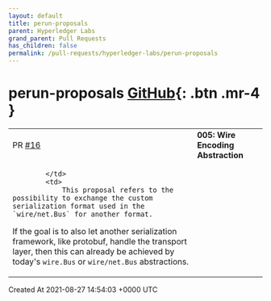 ```yaml
---
layout: default
title: perun-proposals
parent: Hyperledger Labs
grand_parent: Pull Requests
has_children: false
permalink: /pull-requests/hyperledger-labs/perun-proposals
---
```


# perun-proposals <span class="fs-3 right-align">[GitHub](https://github.com/hyperledger-labs/perun-proposals){: .btn .mr-4 }</span>


<div>
    <table>
        <tr>
            <td>
                PR <a href="https://github.com/hyperledger-labs/perun-proposals/pull/16" class=".btn">#16</a>
            </td>
            <td>
                <b>
                    005: Wire Encoding Abstraction
                </b>
            </td>
        </tr>
        <tr>
            <td>
                
            </td>
            <td>
                This proposal refers to the possibility to exchange the custom serialization format used in the `wire/net.Bus` for another format.

If the goal is to also let another serialization framework, like protobuf, handle the transport layer, then this can already be achieved by today's `wire.Bus` or `wire/net.Bus` abstractions.
            </td>
        </tr>
    </table>
    <div class="right-align">
        Created At 2021-08-27 14:54:03 +0000 UTC
    </div>
</div>

